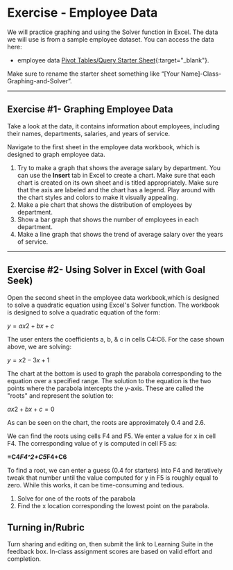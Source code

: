 # Exercise - Employee Data

We will practice graphing and using the Solver function in Excel. The data we will use is from a sample employee dataset. You can access the data here:

- employee data  [Pivot Tables/Query Starter Sheet](https://docs.google.com/spreadsheets/d/19msUPf9DYVBAMNnoIhYO6RMpdSlKobbJM3Ul7W-qiCU/edit?usp=sharing){:target="_blank"}.

Make sure to rename the starter sheet something like “[Your Name]-Class-Graphing-and-Solver”.

---
## Exercise #1- Graphing Employee Data 

Take a look at the data, it contains information about employees, including their names, departments, salaries, and years of service.

Navigate to the first sheet in the employee data workbook, which is designed to graph employee data. 

1. Try to make a graph that shows the average salary by department. You can use the **Insert** tab in Excel to create 
a chart. Make sure that each chart is created on its own sheet and is titled appropriately. Make sure that the axis 
   are labeled and the chart has a legend. Play around with the chart styles and colors to make it visually appealing.
2. Make a pie chart that shows the distribution of employees by department. 
3. Show a bar graph that shows the number of employees in each department.
4. Make a line graph that shows the trend of average salary over the years of service.

---
## Exercise #2- Using Solver in Excel (with Goal Seek)
Open the second sheet in the employee data workbook,which is designed to solve a quadratic equation using Excel's Solver function.
The workbook is designed to solve a quadratic equation of the form:

$y = ax2 + bx + c$

The user enters the coefficients a, b, & c in cells C4:C6. For the case shown above, we are solving:

$y = x2 - 3x + 1$

The chart at the bottom is used to graph the parabola corresponding to the equation over a specified range. The 
solution to the equation is the two points where the parabola intercepts the y-axis. These are called the "roots" and represent the solution to:

$ax2 + bx + c = 0$

As can be seen on the chart, the roots are approximately 0.4 and 2.6.

We can find the roots using cells F4 and F5. We enter a value for x in cell F4. The corresponding value of y is computed in cell F5 as:

**=C4*F4^2+C5*F4+C6**

To find a root, we can enter a guess (0.4 for starters) into F4 and iteratively tweak that number until the value 
computed for y in F5 is roughly equal to zero. While this works, it can be time-consuming and tedious.

1. Solve for one of the roots of the parabola 
2. Find the x location corresponding the lowest point on the parabola.

## Turning in/Rubric
Turn sharing and editing on, then submit the link to Learning Suite in the feedback box. In-class assignment scores are based on valid effort and completion.

